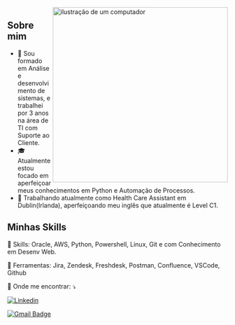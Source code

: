 <img src="https://raw.githubusercontent.com/MicaelliMedeiros/micaellimedeiros/master/image/computer-illustration.png" alt="ilustração de um computador" min-width="400px" max-width="400px" width="400px" align="right">

## Sobre mim

- 🤔 Sou formado em Análise e desenvolvimento de sistemas, e trabalhei por 3 anos na área de TI com Suporte ao Cliente.
- 🎓 Atualmente estou focado em aperfeiçoar meus conhecimentos em Python e Automação de Processos.
- 💼 Trabalhando atualmente como Health Care Assistant em Dublin(Irlanda), aperfeiçoando meu inglês que atualmente é Level C1.

## Minhas Skills

<p align="left">
  🦄 Skills: Oracle, AWS, Python, Powershell, Linux, Git e com Conhecimento em Desenv Web.  
</p>

<p align="left">
  💼 Ferramentas: Jira, Zendesk, Freshdesk, Postman, Confluence, VSCode, Github
</p>

<p align="left">
  💌 Onde me encontrar: ⤵️
</p>

[![Linkedin](https://img.shields.io/badge/-JoãoVictor-blue?style=flat-square&logo=Linkedin&logoColor=white&link=https://www.linkedin.com/in/jvioliveira)](https://www.linkedin.com/in/jvioliveira)

[![Gmail Badge](https://img.shields.io/badge/-jooao.voliveira@gmail.com-006bed?style=flat-square&logo=Gmail&logoColor=white&link=mailto:jooao.voliveira@gmail.com)](mailto:jooao.voliveira@gmail.com)
